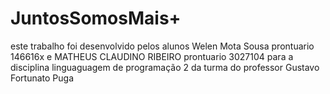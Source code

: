 # JuntosSomosMais+
 
 este trabalho foi desenvolvido pelos alunos Welen Mota Sousa prontuario 146616x 
 e MATHEUS CLAUDINO RIBEIRO prontuario 3027104 para a disciplina linguaguagem de programação 2
 da turma do professor  Gustavo Fortunato Puga
